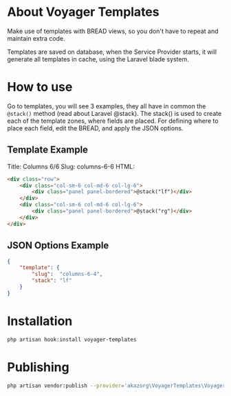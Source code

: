 # About Voyager Templates
Make use of templates with BREAD views, so you don't have to repeat and maintain extra code.

Templates are saved on database, when the Service Provider starts, it will generate all templates in cache, using the Laravel blade system.


# How to use

Go to templates, you will see 3 examples, they all have in common the `@stack()` method (read about Laravel @stack).
The stack() is used to create each of the template zones, where fields are placed.
For defining where to place each field, edit the BREAD, and apply the JSON options.


## Template Example
Title: Columns 6/6
Slug: columns-6-6
HTML:
```html
<div class="row">
    <div class="col-sm-6 col-md-6 col-lg-6">
        <div class="panel panel-bordered">@stack("lf")</div>
    </div>
    <div class="col-sm-6 col-md-6 col-lg-6">
        <div class="panel panel-bordered">@stack("rg")</div>
    </div>
</div>
```

## JSON Options Example
```json
{
    "template": {
        "slug":  "columns-6-4",
        "stack": "lf"
    }
}
```


# Installation
```bash
php artisan hook:install voyager-templates
```

# Publishing
```bash
php artisan vendor:publish --provider='akazorg\VoyagerTemplates\VoyagerTemplatesServiceProvider'
```
